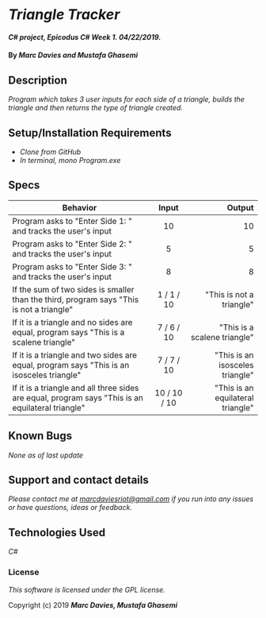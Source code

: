 # _Triangle Tracker_

#### _C# project, Epicodus C# Week 1. 04/22/2019._

#### By _**Marc Davies and Mustafa Ghasemi**_

## Description

_Program which takes 3 user inputs for each side of a triangle, builds the triangle and then returns the type of triangle created._

## Setup/Installation Requirements

* _Clone from GitHub_
* _In terminal, mono Program.exe_

## Specs

| Behavior | Input | Output |
| ------------- |:-------------:| -----:|
| Program asks to "Enter Side 1: " and tracks the user's input | 10 | 10 |
| Program asks to "Enter Side 2: " and tracks the user's input | 5 | 5 |
| Program asks to "Enter Side 3: " and tracks the user's input | 8 | 8 |
| If the sum of two sides is smaller than the third, program says "This is not a triangle" | 1 / 1 / 10 | "This is not a triangle" |
| If it is a triangle and no sides are equal, program says "This is a scalene triangle" | 7 / 6 / 10 | "This is a scalene triangle" |
| If it is a triangle and two sides are equal, program says "This is an isosceles triangle" | 7 / 7 / 10 | "This is an isosceles triangle" |
| If it is a triangle and all three sides are equal, program says "This is an equilateral triangle"  | 10 / 10 / 10 | "This is an equilateral triangle" |

## Known Bugs

_None as of last update_

## Support and contact details

_Please contact me at marcdaviesriot@gmail.com if you run into any issues or have questions, ideas or feedback._

## Technologies Used

_C#_

### License

*This software is licensed under the GPL license.*

Copyright (c) 2019 **_Marc Davies, Mustafa Ghasemi_**
